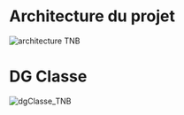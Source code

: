 # Architecture du projet
![architecture TNB](https://github.com/AB-Akram/Taxe-TNB/assets/126197817/5aa5890a-11a7-4cfe-8bd0-0c6d56e206ca)

# DG Classe
![dgClasse_TNB](https://github.com/AB-Akram/Taxe-TNB/assets/126197817/c6fcd324-f3fc-4704-86a5-b48994a995f8)

